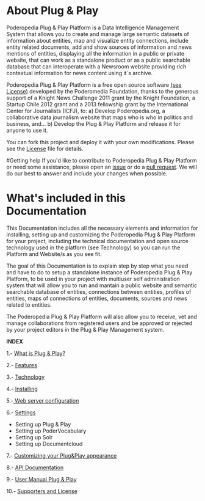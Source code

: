 



About Plug & Play
=============

Poderopedia Plug & Play Platform is a Data Intelligence Management System that allows you 
to create and manage large semantic datasets of information about entities, map and visualize 
entity connections, include entity related documents, add and show sources of information 
and news mentions of entities, displaying all the information in a public or private website, 
that can work as a standalone product or as a public searchable database that can interoperate 
with a Newsroom website providing rich contextual information for news content using it`s archive.

Poderopedia Plug & Play Platform is a free open source software [(see License)](https://github.com/poderopedia/plug-and-play-1.0-RC/blob/master/Documentation/10.-%20Supporters%20and%20License.md) 
developed by the Poderomedia Foundation, thanks to the generous support of a Knight News Challenge 2011 grant by the Knight Foundation, a Startup Chile 2012 grant and a 2013 fellowship grant by the 
International Center for Journalists (ICFJ), to: 
a) Develop Poderopedia.org, a collaborative data journalism website that maps who is who 
in politics and business, and... 
b) Develop the Plug & Play Platform and release it for anyone to use it.

You can fork this project and deploy it with your own modifications. Please see the [License](https://github.com/poderopedia/plug-and-play-1.0-RC/blob/master/Documentation/10.-%20Supporters%20and%20License.md) file for details.

#Getting help
If you'd like to contribute to Poderopedia Plug & Play Platform or need some assistance, please open an [issue](https://github.com/poderopedia/plug-and-play-1.0-RC/issues) or do a [pull request](https://github.com/poderopedia/PoderVocabulary/pull/new/master). We will do our best to answer and include your changes when possible.


What's included in this Documentation
=============

This Documentation includes all the necessary elements and information for
installing, setting up and customizing the Poderopedia Plug & Play Platform for
your project, including the technical documentation and open source technology
used in the platform (see Technology) so you can run the Platform and Website/s
as you see fit.

The goal of this Documentation is to explain step by step what you need and have
to do to setup a standalone instance of Poderopedia Plug & Play Platform, to be
used in your project with multiuser self administration system that will allow
you to run and mantain a public website and semantic searchable database of
entities, connections between entities, profiles of entities, maps of connections
of entities, documents, sources and news related to entities.

The Poderopedia Plug & Play Platform will also allow you to receive, vet and
manage collaborations from registered users and be approved or rejected by your
project editors in the Plug & Play Management system. 


**INDEX**

1.- [What is Plug & Play?](Documentation/1.-What%20is%20Plug%20%26%20Play.md)

2.- [Features](Documentation/2.-Features.md "Features")

3.- [Technology](Documentation/3.-Technology.md "Technology")

4.- [Installing
](Documentation/4.-Installing.md "Installing")

5.-[ Web server configuration](Documentation/5.-%20Web%20Server%20Configuration.md "Web Server")

6.- [Settings](Documentation/6.-%20Settings.md "Settings")

* Setting up Plug & Play
* Setting up PoderVocabulary
* Setting up Solr
* Setting up Documentcloud 

7.- [Customizing your Plug&Play appearance](Documentation/7.-%20Customizing%20your%20Plug%26Play%20appearance.md "Customizing")

8.- [API Documentation](Documentation/8.-%20Api%20Documentation.md "Api Documentation")

9.- [User Manual Plug & Play](Documentation/USER%20MANUAL.%20tools%20v.0.1.pdf)

10.- [Supporters and License](Documentation/10.-%20Supporters%20and%20License.md "License")

